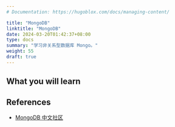 ```yaml
---
# Documentation: https://hugoblox.com/docs/managing-content/

title: "MongoDB"
linktitle: "MongoDB"
date: 2024-03-20T01:42:37+08:00
type: docs
summary: "学习非关系型数据库 Mongo。"
weight: 55
draft: true
---
```


<!--more-->

## What you will learn

## References

- [MongoDB 中文社区](https://www.mongodb.org.cn/)
